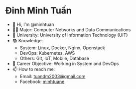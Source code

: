 # Đinh Minh Tuấn

- 👋 Hi, I’m @minhtuan
- 👨‍🎓 Major: Computer Networks and Data Communications
- 🏫 University: University of Information Technology (UIT)
- 📚 Knowledge:
  - System: Linux, Docker, Nginx, Openstack
  - DevOps: Kubernetes, AWS
  - Others: Git, IoT, Mobile, Database
- 🎯 Career Objective: Working in System and DevOps
- 📫 How to reach me:
  - Email: tuandm2003@gmail.com
  - Facebook: [minhtuane](https://www.facebook.com/minhtuane)
